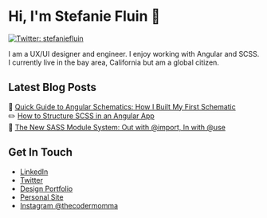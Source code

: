 # Hi, I'm Stefanie Fluin 👋

[![Twitter: stefaniefluin](https://img.shields.io/twitter/follow/stefaniefluin?style=social)](https://twitter.com/stefaniefluin)

I am a UX/UI designer and engineer. I enjoy working with Angular and SCSS. I currently live in the bay area, California but am a global citizen.

## Latest Blog Posts
📎 [Quick Guide to Angular Schematics: How I Built My First Schematic](https://medium.com/@stefaniefluin/quick-guide-to-angular-schematics-how-i-built-my-first-schematic-2c81a486dd3a)<br>
✏️ [How to Structure SCSS in an Angular App](https://dev.to/stefaniefluin/how-to-structure-scss-in-an-angular-app-3376)<br>
🍭 [The New SASS Module System: Out with @import, In with @use](https://medium.com/@stefaniefluin/the-new-sass-module-system-out-with-import-in-with-use-e1bd8ba032d0)

## Get In Touch
* [LinkedIn](https://www.linkedin.com/in/stefaniefluin/)
* [Twitter](https://twitter.com/stefaniefluin)
* [Design Portfolio](https://behance.net/stefaniefluin)
* [Personal Site](https://www.stefaniefluin.com)
* [Instagram @thecodermomma](https://www.instagram.com/thecodermomma)
